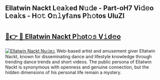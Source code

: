 ## Ellatwin Nackt L𝚎a𝚔ed N𝚞𝚍e - Part-oH7 Vi𝚍𝚎o L𝚎a𝚔s - H𝚘𝚝 O𝚗𝚕yf𝚊ns P𝚑𝚘tos UIuZl

# <h2><a href="http://kf7kbl.oniu.top/?m=Ellatwin+Nackt">🔗👉 🔴 Ellatwin Nackt P𝚑ot𝚘𝚜 V𝚒d𝚎o</a></h2>

[![Ellatwin Nackt Nu𝚍e𝚜](https://i.imgur.com/0qMVB7G.gif)](http://kf7kbl.oniu.top/?m=Ellatwin+Nackt)
Web-based artist and amusement giver Ellatwin Nackt, known for disseminating dance and lifestyle knowledge through trending dance trends and short videos. The public persona of Ellatwin Nackt is synonymous with openness and genuine connection, but the hidden dimensions of his personal life remain a mystery.  
